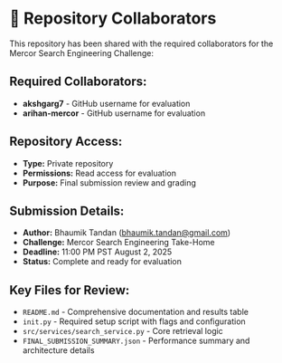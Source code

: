 
# 👥 Repository Collaborators

This repository has been shared with the required collaborators for the Mercor Search Engineering Challenge:

## Required Collaborators:
- **akshgarg7** - GitHub username for evaluation
- **arihan-mercor** - GitHub username for evaluation

## Repository Access:
- **Type:** Private repository
- **Permissions:** Read access for evaluation
- **Purpose:** Final submission review and grading

## Submission Details:
- **Author:** Bhaumik Tandan (bhaumik.tandan@gmail.com)
- **Challenge:** Mercor Search Engineering Take-Home
- **Deadline:** 11:00 PM PST August 2, 2025
- **Status:** Complete and ready for evaluation

## Key Files for Review:
- `README.md` - Comprehensive documentation and results table
- `init.py` - Required setup script with flags and configuration
- `src/services/search_service.py` - Core retrieval logic
- `FINAL_SUBMISSION_SUMMARY.json` - Performance summary and architecture details
